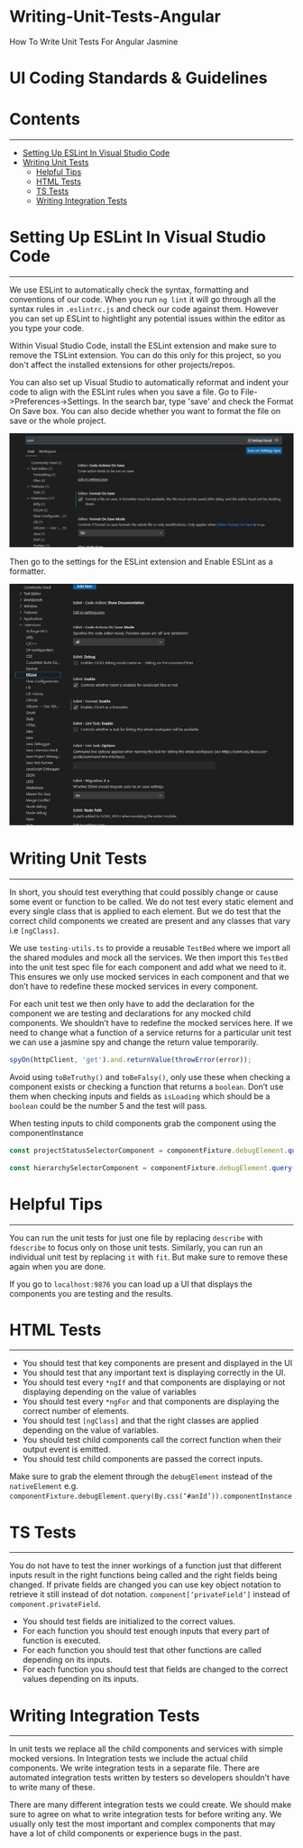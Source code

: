 # Writing-Unit-Tests-Angular
How To Write Unit Tests For Angular Jasmine

# UI Coding Standards & Guidelines

# Contents
----
- [Setting Up ESLint In Visual Studio Code](#Setting-Up-ESLint-In-Visual-Studio-Code)
- [Writing Unit Tests](#Writing-Unit-Tests)
  - [Helpful Tips](#Helpful-Tips)
  - [HTML Tests](#HTML-Tests)
  - [TS Tests](#TS-Tests)
  - [Writing Integration Tests](#Writing-Integration-Tests)

# Setting Up ESLint In Visual Studio Code
---
We use ESLint to automatically check the syntax, formatting and conventions of our code. When you run `ng lint` it will go through all the syntax rules in `.eslintrc.js` and check our code against them. However you can set up ESLint to hightlight any potential issues within the editor as you type your code.

Within Visual Studio Code, install the ESLint extension and make sure to remove the TSLint extension. You can do this only for this project, so you don't affect the installed extensions for other projects/repos. 

You can also set up Visual Studio to automatically reformat and indent your code to align with the ESLint rules when you save a file. Go to File->Preferences->Settings. In the search bar, type 'save' and check the Format On Save box. You can also decide whether you want to format the file on save or the whole project.

![Format On Save](./assets/formatOnSave.png)

Then go to the settings for the ESLint extension and Enable ESLint as a formatter.

![ESLint Extension](/assets/eslintExtension.png)

# Writing Unit Tests
---

In short, you should test everything that could possibly change or cause some event or function to be called. We do not test every static element and every single class that is applied to each element. But we do test that the correct child components we created are present and any classes that vary i.e ```[ngClass]```.

We use ```testing-utils.ts``` to provide a reusable ```TestBed``` where we import all the shared modules and mock all the services. We then import this ```TestBed``` into the unit test spec file for each component and add what we need to it. This ensures we only use mocked services in each component and that we don’t have to redefine these mocked services in every component.

For each unit test we then only have to add the declaration for the component we are testing and declarations for any mocked child components. We shouldn’t have to redefine the mocked services here. If we need to change what a function of a service returns for a particular unit test we can use a jasmine spy and change the return value temporarily.

```js
spyOn(httpClient, 'get').and.returnValue(throwError(error));
```

Avoid using ```toBeTruthy()``` and ```toBeFalsy()```, only use these when checking a component exists or checking a function that returns a ```boolean```. Don’t use them when checking inputs and fields as ```isLoading``` which should be a ```boolean``` could be the number 5 and the test will pass.

When testing inputs to child components grab the component using the componentInstance
``` js
const projectStatusSelectorComponent = componentFixture.debugElement.query(By.css('#sltShowProjectTypeSolutionDashboard')).componentInstance;
```

``` js
const hierarchySelectorComponent = componentFixture.debugElement.query(By.directive(HierarchySelectorMockComponent)).componentInstance;
```
    
# Helpful Tips
---

You can run the unit tests for just one file by replacing `describe` with `fdescribe` to focus only on those unit tests. Similarly, you can run an individual unit test by replacing `it` with `fit`. But make sure to remove these again when you are done.

If you go to ```localhost:9876``` you can load up a UI that displays the components you are testing and the results.

# HTML Tests
---

- You should test that key components are present and displayed in the UI
- You should test that any important text is displaying correctly in the UI.
- You should test every ```*ngIf``` and that components are displaying or not displaying depending on the value of variables
- You should test every ```*ngFor``` and that components are displaying the correct number of elements.
- You should test ```[ngClass]``` and that the right classes are applied depending on the value of variables.
- You should test child components call the correct function when their output event is emitted.
- You should test child components are passed the correct inputs.

Make sure to grab the element through the ```debugElement``` instead of the ```nativeElement``` e.g. ```componentFixture.debugElement.query(By.css(‘#anId’)).componentInstance```

# TS Tests
---

You do not have to test the inner workings of a function just that different inputs result in the right functions being called and the right fields being changed. If private fields are changed you can use key object notation to retrieve it still instead of dot notation. ```component[‘privateField’]``` instead of ```component.privateField```.

- You should test fields are initialized to the correct values.
- For each function you should test enough inputs that every part of function is executed.
- For each function you should test that other functions are called depending on its inputs.
- For each function you should test that fields are changed to the correct values depending on its inputs.

# Writing Integration Tests
---

In unit tests we replace all the child components and services with simple mocked versions. In Integration tests we include the actual child components. We write integration tests in a separate file. There are automated integration tests written by testers so developers shouldn’t have to write many of these.

There are many different integration tests we could create. We should make sure to agree on what to write integration tests for before writing any. We usually only test the most important and complex components that may have a lot of child components or experience bugs in the past.

